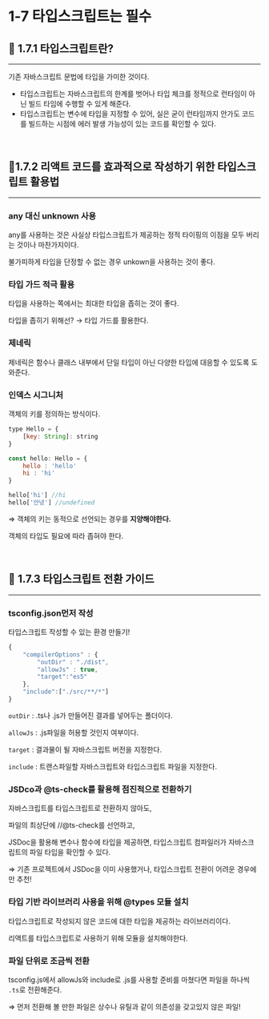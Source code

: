 # 1-7 타입스크립트는 필수

## 💬 1.7.1 타입스크립트란?     

---

기존 자바스크립트 문법에 타입을 가미한 것이다.

- 타입스크립트는 자바스크립트의 한계를 벗어나 타입 체크를 정적으로 런타임이 아닌 빌드 타임에 수행할 수 있게 해준다.
- 타입스크립트는 변수에 타입을 지정할 수 있어, 실은 굳이 런타임까지 안가도 코드를 빌드하는 시점에 에러 발생 가능성이 있는 코드를 확인할 수 있다.

<br/>

## 🫣1.7.2 리액트 코드를 효과적으로 작성하기 위한 타입스크립트 활용법

---

### any 대신 unknown 사용

any를 사용하는 것은 사실상 타입스크립트가 제공하는 정적 타이핑의 이점을 모두 버리는 것이나 마찬가지이다.

불가피하게 타입을 단정할 수 없는 경우 unkown을 사용하는 것이 좋다.

### 타입 가드 적극 활용

타입을 사용하는 쪽에서는 최대한 타입을 좁히는 것이 좋다.

타입을 좁히기 위해선? → 타입 가드를 활용한다.

### 제네릭

제네릭은 함수나 클래스 내부에서 단일 타입이 아닌 다양한 타입에 대응할 수 있도록 도와준다.

### 인덱스 시그니처

객체의 키를 정의하는 방식이다.

```jsx
type Hello = {
    [key: String]: string
}

const hello: Hello = {
    hello : 'hello'
    hi : 'hi'
}

hello['hi'] //hi
hello['안녕'] //undefined
```

⇒ 객체의 키는 동적으로 선언되는 경우를 **지양해야한다.**

객체의 타입도 필요에 따라 좁혀야 한다.

<br/>

## 🦮 1.7.3 타입스크립트 전환 가이드

---

### tsconfig.json먼저 작성

타입스크립트 작성할 수 있는 환경 만들기!

```jsx
{
    "compilerOptions" : {
        "outDir" : "./dist",
        "allowJs" : true,
        "target":"es5"
    },
    "include":["./src/**/*"]
}
```

`outDir` : .ts나 .js가 만들어진 결과를 넣어두는 폴더이다.

`allowJs` : .js파일을 허용할 것인지 여부이다.

`target` : 결과물이 될 자바스크립트 버전을 지정한다.

`include` : 트랜스파일할 자바스크립트와 타입스크립트 파일을 지정한다.

### JSDco과 @ts-check를 활용해 점진적으로 전환하기

자바스크립트를 타입스크립트로 전환하지 않아도,

파일의 최상단에 //@ts-check를 선언하고,

JSDoc을 활용해 변수나 함수에 타입을 제공하면, 타입스크립트 컴파일러가 자바스크립트의 파일 타입을 확인할 수 있다.

⇒ 기존 프로젝트에서 JSDoc을 이미 사용했거나, 타입스크립트 전환이 어려운 경우에만 추천!

### 타입 기반 라이브러리 사용을 위해 @types 모듈 설치

타입스크립트로 작성되지 않은 코드에 대한 타입을 제공하는 라이브러리이다.

리액트를 타입스크립트로 사용하기 위해 모듈을 설치해야한다.

### 파일 단위로 조금씩 전환

tsconfig.js에서 allowJs와 include로 .js를 사용할 준비를 마쳤다면 파일을 하나씩 `.ts`로 전환해준다.

⇒ 먼저 전환해 볼 만한 파일은 상수나 유틸과 같이 의존성을 갖고있지 않은 파일!
